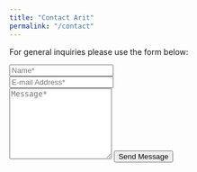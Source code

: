 ```yaml
---
title: "Contact Arit"
permalink: "/contact"
---
```


<!--
<div style="max-width: 600px; margin: 0 auto; text-align: center;">
  <p class="mb-4">I mentor a small group of aspiring developers from around the world, and plan activities from mock interviews to portfolio critiques. There is currently no charge for group-level mentoring. If interested in joining us, please click the button below to complete a sign-up form.</p>
  <p class="btn btn-salmon lightbox-200182808039048">Get Mentored!</p>
</div>
-->

<form action="https://formspree.io/f/mrgrqqkb" method="POST">
<p class="mb-4">For general inquiries please use the form below:</p>
<div class="form-group row">
<div class="col-md-6">
<input class="form-control mb-3" type="text" name="name" placeholder="Name*" required>
</div>
<div class="col-md-6">
<input class="form-control" type="email" name="_replyto" placeholder="E-mail Address*" required>
</div>
</div>
<textarea rows="8" class="form-control mb-3" name="message" placeholder="Message*" required></textarea>    
<input class="btn btn-salmon" type="submit" value="Send Message">
</form>
